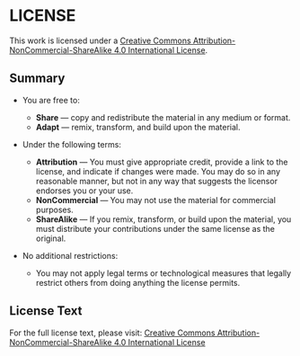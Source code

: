 # LICENSE

This work is licensed under a [Creative Commons Attribution-NonCommercial-ShareAlike 4.0 International License](https://creativecommons.org/licenses/by-nc-sa/4.0/).

## Summary

- You are free to:

  - **Share** — copy and redistribute the material in any medium or format.
  - **Adapt** — remix, transform, and build upon the material.

- Under the following terms:

  - **Attribution** — You must give appropriate credit, provide a link to the license, and indicate if changes were made. You may do so in any reasonable manner, but not in any way that suggests the licensor endorses you or your use.
  - **NonCommercial** — You may not use the material for commercial purposes.
  - **ShareAlike** — If you remix, transform, or build upon the material, you must distribute your contributions under the same license as the original.

- No additional restrictions:
  - You may not apply legal terms or technological measures that legally restrict others from doing anything the license permits.

## License Text

For the full license text, please visit: [Creative Commons Attribution-NonCommercial-ShareAlike 4.0 International License](https://creativecommons.org/licenses/by-nc-sa/4.0/legalcode)

